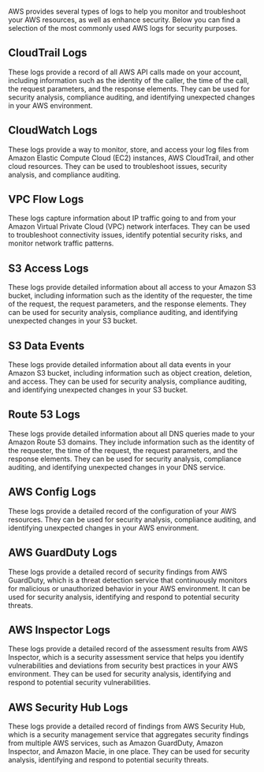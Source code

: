 AWS provides several types of logs to help you monitor and troubleshoot your AWS resources, as well as enhance security.
Below you can find a selection of the most commonly used AWS logs for security purposes.

## CloudTrail Logs
These logs provide a record of all AWS API calls made on your account, including information such as the identity of the caller, the time of the call, the request parameters, and the response elements. They can be used for security analysis, compliance auditing, and identifying unexpected changes in your AWS environment.

## CloudWatch Logs
These logs provide a way to monitor, store, and access your log files from Amazon Elastic Compute Cloud (EC2) instances, AWS CloudTrail, and other cloud resources. They can be used to troubleshoot issues, security analysis, and compliance auditing.

## VPC Flow Logs
These logs capture information about IP traffic going to and from your Amazon Virtual Private Cloud (VPC) network interfaces. They can be used to troubleshoot connectivity issues, identify potential security risks, and monitor network traffic patterns.

## S3 Access Logs
These logs provide detailed information about all access to your Amazon S3 bucket, including information such as the identity of the requester, the time of the request, the request parameters, and the response elements. They can be used for security analysis, compliance auditing, and identifying unexpected changes in your S3 bucket.

## S3 Data Events
These logs provide detailed information about all data events in your Amazon S3 bucket, including information such as object creation, deletion, and access. They can be used for security analysis, compliance auditing, and identifying unexpected changes in your S3 bucket.

## Route 53 Logs
These logs provide detailed information about all DNS queries made to your Amazon Route 53 domains. They include information such as the identity of the requester, the time of the request, the request parameters, and the response elements. They can be used for security analysis, compliance auditing, and identifying unexpected changes in your DNS service.

## AWS Config Logs
These logs provide a detailed record of the configuration of your AWS resources. They can be used for security analysis, compliance auditing, and identifying unexpected changes in your AWS environment.

## AWS GuardDuty Logs
These logs provide a detailed record of security findings from AWS GuardDuty, which is a threat detection service that continuously monitors for malicious or unauthorized behavior in your AWS environment. It can be used for security analysis, identifying and respond to potential security threats.

## AWS Inspector Logs
These logs provide a detailed record of the assessment results from AWS Inspector, which is a security assessment service that helps you identify vulnerabilities and deviations from security best practices in your AWS environment. They can be used for security analysis, identifying and respond to potential security vulnerabilities.

## AWS Security Hub Logs
These logs provide a detailed record of findings from AWS Security Hub, which is a security management service that aggregates security findings from multiple AWS services, such as Amazon GuardDuty, Amazon Inspector, and Amazon Macie, in one place. They can be used for security analysis, identifying and respond to potential security threats.
